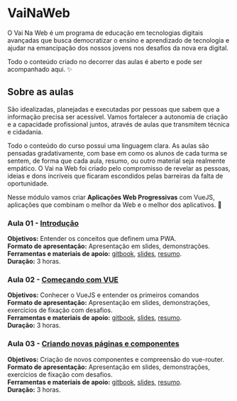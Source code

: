 # VaiNaWeb

O Vai Na Web é um programa de educação em tecnologias digitais avançadas que busca democratizar o ensino e aprendizado de tecnologia e ajudar na emancipação dos nossos jovens nos desafios da nova era digital.

Todo o conteúdo criado no decorrer das aulas é aberto e pode ser acompanhado aqui. :sparkles:

## Sobre as aulas

São idealizadas, planejadas e executadas por pessoas que sabem que a informação precisa ser acessível. Vamos fortalecer a autonomia de criação e a capacidade profissional juntos, através de aulas que transmitem técnica e cidadania.

Todo o conteúdo do curso possui uma linguagem clara. As aulas são pensadas gradativamente, com base em como os alunos de cada turma se sentem, de forma que cada aula, resumo, ou outro material seja realmente empático. O Vai na Web foi criado pelo compromisso de revelar as pessoas, ideias e dons incríveis que ficaram escondidos pelas barreiras da falta de oportunidade.

Nesse módulo vamos criar **Aplicações Web Progressivas** com VueJS, aplicações que combinam o melhor da Web e o melhor dos aplicativos. :rocket:

### Aula 01 - [Introdução](aulas/aula01/aula.md)

**Objetivos:** Entender os conceitos que definem uma PWA.<br>
**Formato de apresentação:** Apresentação em slides, demonstrações. <br>
**Ferramentas e materiais de apoio:** [gitbook](https://vainaweb.gitbooks.io/progressive-web-app/), [slides](http://slides.com/vainaweb/pwa-01), [resumo](aulas/aula01/resumo.md). <br>
**Duração:** 3 horas.

### Aula 02 - [Começando com VUE](aulas/aula02/aula.md)

**Objetivos:** Conhecer o VueJS e entender os primeiros comandos<br>
**Formato de apresentação:** Apresentação em slides, demonstrações, exercícios de fixação com desafios.<br>
**Ferramentas e materiais de apoio:** [gitbook](https://vainaweb.gitbooks.io/progressive-web-app/), [slides](http://slides.com/vainaweb/pwa-02), [resumo](aulas/aula02/resumo.md).<br>
**Duração:** 3 horas.

### Aula 03 - [Criando novas páginas e componentes](aulas/aula03/aula.md)

**Objetivos:** Criação de novos componentes e compreensão do vue-router.<br>
**Formato de apresentação:** Apresentação em slides, demonstrações, exercícios de fixação com desafios.<br>
**Ferramentas e materiais de apoio:** [gitbook](https://vainaweb.gitbooks.io/progressive-web-app/), [slides](http://slides.com/vainaweb/pwa-03), [resumo](aulas/aula03/resumo.md).<br>
**Duração:** 3 horas.
